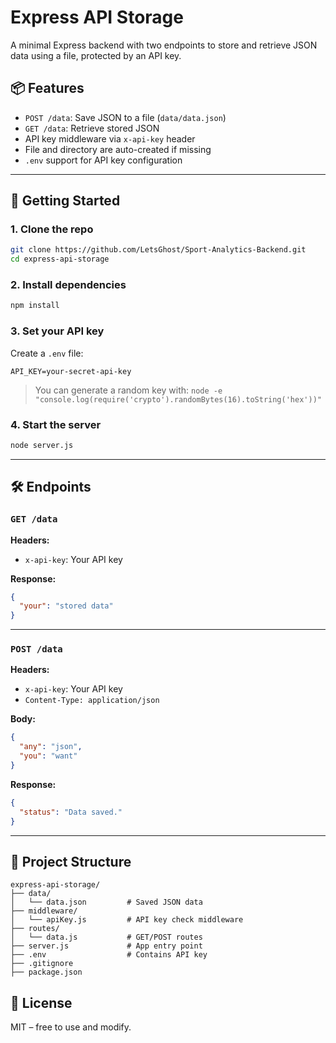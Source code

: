 # Express API Storage

A minimal Express backend with two endpoints to store and retrieve JSON data using a file, protected by an API key.

## 📦 Features

- `POST /data`: Save JSON to a file (`data/data.json`)
- `GET /data`: Retrieve stored JSON
- API key middleware via `x-api-key` header
- File and directory are auto-created if missing
- `.env` support for API key configuration

---

## 🚀 Getting Started

### 1. Clone the repo

```bash
git clone https://github.com/LetsGhost/Sport-Analytics-Backend.git
cd express-api-storage
```

### 2. Install dependencies

```bash
npm install
```

### 3. Set your API key

Create a `.env` file:

```env
API_KEY=your-secret-api-key
```

> You can generate a random key with:
> `node -e "console.log(require('crypto').randomBytes(16).toString('hex'))"`

### 4. Start the server

```bash
node server.js
```

---

## 🛠 Endpoints

### `GET /data`

**Headers:**
- `x-api-key`: Your API key

**Response:**
```json
{
  "your": "stored data"
}
```

---

### `POST /data`

**Headers:**
- `x-api-key`: Your API key  
- `Content-Type: application/json`

**Body:**
```json
{
  "any": "json",
  "you": "want"
}
```

**Response:**
```json
{
  "status": "Data saved."
}
```

---

## 📁 Project Structure

```
express-api-storage/
├── data/
│   └── data.json         # Saved JSON data
├── middleware/
│   └── apiKey.js         # API key check middleware
├── routes/
│   └── data.js           # GET/POST routes
├── server.js             # App entry point
├── .env                  # Contains API key
├── .gitignore
├── package.json
```


## 📄 License

MIT – free to use and modify.
